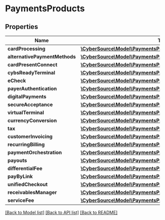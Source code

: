# PaymentsProducts

## Properties
Name | Type | Description | Notes
------------ | ------------- | ------------- | -------------
**cardProcessing** | [**\CyberSource\Model\PaymentsProductsCardProcessing**](PaymentsProductsCardProcessing.md) |  | [optional] 
**alternativePaymentMethods** | [**\CyberSource\Model\PaymentsProductsAlternativePaymentMethods**](PaymentsProductsAlternativePaymentMethods.md) |  | [optional] 
**cardPresentConnect** | [**\CyberSource\Model\PaymentsProductsCardPresentConnect**](PaymentsProductsCardPresentConnect.md) |  | [optional] 
**cybsReadyTerminal** | [**\CyberSource\Model\PaymentsProductsCybsReadyTerminal**](PaymentsProductsCybsReadyTerminal.md) |  | [optional] 
**eCheck** | [**\CyberSource\Model\PaymentsProductsECheck**](PaymentsProductsECheck.md) |  | [optional] 
**payerAuthentication** | [**\CyberSource\Model\PaymentsProductsPayerAuthentication**](PaymentsProductsPayerAuthentication.md) |  | [optional] 
**digitalPayments** | [**\CyberSource\Model\PaymentsProductsDigitalPayments**](PaymentsProductsDigitalPayments.md) |  | [optional] 
**secureAcceptance** | [**\CyberSource\Model\PaymentsProductsSecureAcceptance**](PaymentsProductsSecureAcceptance.md) |  | [optional] 
**virtualTerminal** | [**\CyberSource\Model\PaymentsProductsVirtualTerminal**](PaymentsProductsVirtualTerminal.md) |  | [optional] 
**currencyConversion** | [**\CyberSource\Model\PaymentsProductsCurrencyConversion**](PaymentsProductsCurrencyConversion.md) |  | [optional] 
**tax** | [**\CyberSource\Model\PaymentsProductsTax**](PaymentsProductsTax.md) |  | [optional] 
**customerInvoicing** | [**\CyberSource\Model\PaymentsProductsTax**](PaymentsProductsTax.md) |  | [optional] 
**recurringBilling** | [**\CyberSource\Model\PaymentsProductsTax**](PaymentsProductsTax.md) |  | [optional] 
**paymentOrchestration** | [**\CyberSource\Model\PaymentsProductsTax**](PaymentsProductsTax.md) |  | [optional] 
**payouts** | [**\CyberSource\Model\PaymentsProductsPayouts**](PaymentsProductsPayouts.md) |  | [optional] 
**differentialFee** | [**\CyberSource\Model\PaymentsProductsDifferentialFee**](PaymentsProductsDifferentialFee.md) |  | [optional] 
**payByLink** | [**\CyberSource\Model\PaymentsProductsTax**](PaymentsProductsTax.md) |  | [optional] 
**unifiedCheckout** | [**\CyberSource\Model\PaymentsProductsTax**](PaymentsProductsTax.md) |  | [optional] 
**receivablesManager** | [**\CyberSource\Model\PaymentsProductsTax**](PaymentsProductsTax.md) |  | [optional] 
**serviceFee** | [**\CyberSource\Model\PaymentsProductsServiceFee**](PaymentsProductsServiceFee.md) |  | [optional] 

[[Back to Model list]](../README.md#documentation-for-models) [[Back to API list]](../README.md#documentation-for-api-endpoints) [[Back to README]](../README.md)


